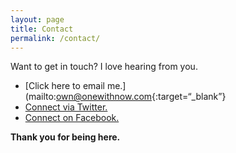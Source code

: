 ```yaml
---
layout: page
title: Contact
permalink: /contact/
---
```


Want to get in touch? I love hearing from you. 

- [Click here to email me.](mailto:own@onewithnow.com{:target=“_blank”}
- <a href=“http://www.twitter.com/onewithnow” target=“_blank”>Connect via Twitter.</a> 
- <a href=“http://www.facebook.com/onewithnow” target=“_blank”>Connect on Facebook.</a> 

<strong>Thank you for being here.</strong>